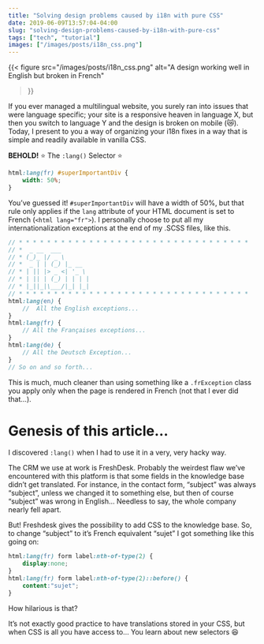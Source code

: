 ```yaml
---
title: "Solving design problems caused by i18n with pure CSS"
date: 2019-06-09T13:57:04-04:00
slug: "solving-design-problems-caused-by-i18n-with-pure-css"
tags: ["tech", "tutorial"]
images: ["/images/posts/i18n_css.png"]
---
```


{{< figure 
    src="/images/posts/i18n_css.png" 
    alt="A design working well in English but broken in French"
>}}

If you ever managed a multilingual website, you surely ran into issues that were language specific; your site is a responsive heaven in language X, but then you switch to language Y and the design is broken on mobile (😿). Today, I present to you a way of organizing your i18n fixes in a way that is simple and readily available in vanilla CSS.

**BEHOLD!** ⭐️ The `:lang()` Selector ️⭐️
```css
html:lang(fr) #superImportantDiv {
    width: 50%;
}
```

You’ve guessed it! `#superImportantDiv` will have a width of 50%, but that rule only applies if the `lang` attribute of your HTML document is set to French (`<html lang="fr">`).
I personally choose to put all my internationalization exceptions at the end of my .SCSS files, like this.

```scss
// * * * * * * * * * * * * * * * * * * * * * * * * * * * * * * * * *
// *  _ __  ___
// * (_)_ |/ _ \
// *  _ | | (_) |_ __
// * | || |> _ <| '_ \
// * | || | (_) | | | |
// * |_||_|\___/|_| |_|
// * * * * * * * * * * * * * * * * * * * * * * * * * * * * * * * * *
html:lang(en) {
    //  All the English exceptions...
}
html:lang(fr) {
    // All the Françaises exceptions...
}
html:lang(de) {
    // All the Deutsch Exception...
}
// So on and so forth...
```

This is much, much cleaner than using something like a `.frException` class you apply only when the page is rendered in French (not that I ever did that…).

# Genesis of this article…

I discovered `:lang()` when I had to use it in a very, very hacky way.

The CRM we use at work is FreshDesk. Probably the weirdest flaw we’ve encountered with this platform is that some fields in the knowledge base didn’t get translated. For instance, in the contact form, “subject” was always “subject”, unless we changed it to something else, but then of course “subject” was wrong in English… Needless to say, the whole company nearly fell apart.

But! Freshdesk gives the possibility to add CSS to the knowledge base. So, to change “subject” to it’s French equivalent “sujet” I got something like this going on:

```scss
html:lang(fr) form label:nth-of-type(2) {
    display:none;
}
html:lang(fr) form label:nth-of-type(2)::before() {
    content:"sujet";
}
```

How hilarious is that?

It’s not exactly good practice to have translations stored in your CSS, but when CSS is all you have access to… You learn about new selectors 😆
